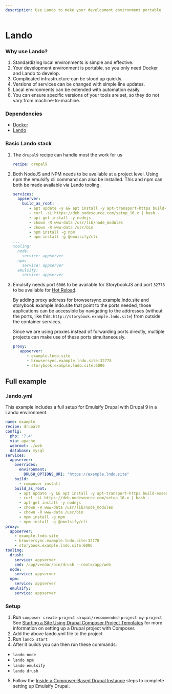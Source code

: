 ```yaml
---
description: Use Lando to make your development environment portable
---
```


# Lando

### Why use Lando?
1. Standardizing local environments is simple and effective.
2. Your development environment is portable, so you only need Docker and Lando to develop.
3. Complicated infrastructure can be stood up quickly.
4. Versions of services can be changed with simple line updates.
5. Local environments can be extended with automation easily.
6. You can ensure specific versions of your tools are set, so they do not vary from machine-to-machine.

### Dependencies

- [Docker](https://docs.docker.com/get-docker/)
- [Lando](https://lando.dev/download/)

### Basic Lando stack

1. The `drupal9` recipe can handle most the work for us
   ```yaml
   recipe: drupal9
   ```
2. Both NodeJS and NPM needs to be available at a project level.  Using npm the emulsify cli command can also be installed.  This and npm can both be made available via Lando tooling.
   ```yaml
   services:
     appserver:
       build_as_root:
          - apt update -y && apt install -y apt-transport-https build-essential unzip
          - curl -sL https://deb.nodesource.com/setup_16.x | bash -
          - apt-get install -y nodejs
          - chown -R www-data /usr/lib/node_modules
          - chown -R www-data /usr/bin
          - npm install -g npm
          - npm install -g @emulsify/cli
   ...
   tooling:
     node:
       service: appserver
     npm:
       service: appserver
     emulsify:
       service: appserver
   ```
3. Emulsify needs port `6006` to be available for StorybookJS and port `32778` to be available for [Hot Reload](./hot-reload-drupal.md).

   By adding proxy address for browsersync.example.lndo.site and storybook.example.lndo.site that point to the ports needed, those applications can be accessible by navigating to the addresses (without the ports, like this: `http://storybook.example.lndo.site`) from outside the container services. 
   
   Since we are using proxies instead of forwarding ports directly, multiple projects can make use of these ports simultaneously.
   ```yaml
   proxy:
      appserver:
         - example.lndo.site
         - browsersync.example.lndo.site:32778
         - storybook.example.lndo.site:6006 
   ```

## Full example

### .lando.yml

This example includes a full setup for Emulsify Drupal with Drupal 9 in a Lando environment.

```yaml
name: example
recipe: drupal9
config:
  php: '7.4'
  via: apache
  webroot: ./web
  database: mysql
services:
  appserver:
    overrides:
      environment:
        DRUSH_OPTIONS_URI: "https://example.lndo.site"
    build:
      - composer install
    build_as_root:
      - apt update -y && apt install -y apt-transport-https build-essential unzip
      - curl -sL https://deb.nodesource.com/setup_16.x | bash -
      - apt-get install -y nodejs
      - chown -R www-data /usr/lib/node_modules
      - chown -R www-data /usr/bin
      - npm install -g npm
      - npm install -g @emulsify/cli
proxy:
  appserver:
    - example.lndo.site
    - browsersync.example.lndo.site:32778
    - storybook.example.lndo.site:6006
tooling:
  drush:
    service: appserver
    cmd: /app/vendor/bin/drush --root=/app/web
  node:
    service: appserver
  npm:
    service: appserver
  emulsify:
    service: appserver
```

### Setup
1. Run `composer create-project drupal/recommended-project my-project`
See [Starting a Site Using Drupal Composer Project Templates](https://www.drupal.org/docs/develop/using-composer/starting-a-site-using-drupal-composer-project-templates) for more information on setting up a Drupal project with Composer.
2. Add the above lando.yml file to the project
3. Run `lando start`
4. After it builds you can then run these commands:
- `lando node`
- `lando npm`
- `lando emulsify`
- `lando drush`
5. Follow the [Inside a Composer-Based Drupal Instance](https://www.drupal.org/docs/develop/using-composer/starting-a-site-using-drupal-composer-project-templates) steps to complete setting up Emulsify Drupal.